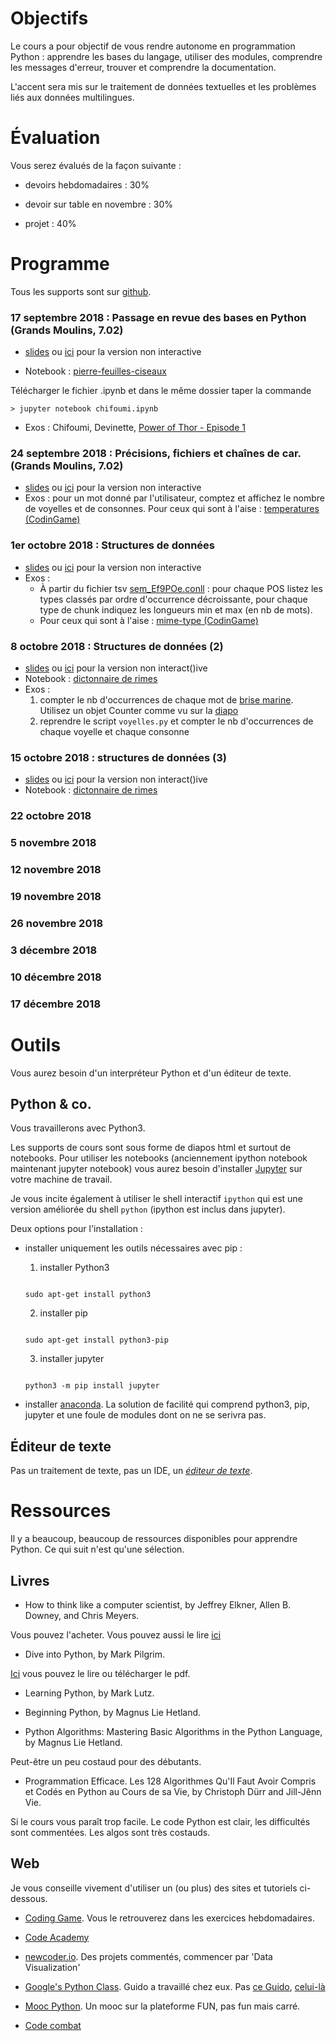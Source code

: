 # Objectifs



Le cours a pour objectif de vous rendre autonome en programmation Python : apprendre les bases du langage, utiliser des modules, comprendre les messages d'erreur, trouver et comprendre la documentation.


L'accent sera mis sur le traitement de données textuelles et les problèmes liés aux données multilingues.



# Évaluation



Vous serez évalués de la façon suivante :



* devoirs hebdomadaires : 30%

* devoir sur table en novembre : 30%

* projet : 40%



# Programme



Tous les supports sont sur [github](https://github.com/clement-plancq/python-im).



### 17 septembre 2018 : Passage en revue des bases en Python (Grands Moulins, 7.02)


  * [slides](https://mybinder.org/v2/gh/clement-plancq/python-im/master?filepath=python-1.ipynb) ou [ici](https://clement-plancq.github.io/python-im/python-1.html) pour la version non interactive

  * Notebook : [pierre-feuilles-ciseaux](https://clement-plancq.github.io/python-im/chifoumi.ipynb)

  Télécharger le fichier .ipynb et dans le même dossier taper la commande

  `> jupyter notebook chifoumi.ipynb`

  * Exos : Chifoumi, Devinette, [Power of Thor - Episode 1](https://www.codingame.com/training/easy/power-of-thor-episode-1)

### 24 septembre 2018 : Précisions, fichiers et chaînes de car. (Grands Moulins, 7.02)
  * [slides](https://mybinder.org/v2/gh/clement-plancq/python-im/master?filepath=python-2.ipynb) ou [ici](https://clement-plancq.github.io/python-im/python-2.html) pour la version non interactive
  * Exos : pour un mot donné par l'utilisateur, comptez et affichez le nombre de voyelles et de consonnes. Pour ceux qui sont à l'aise : [temperatures (CodinGame)](https://www.codingame.com/ide/puzzle/temperatures)

### 1er octobre 2018 : Structures de données
  * [slides](https://mybinder.org/v2/gh/clement-plancq/python-im/master?filepath=python-3.ipynb) ou [ici](https://clement-plancq.github.io/python-im/python-3.html) pour la version non interactive
  * Exos : 
    * À partir du fichier tsv [sem_Ef9POe.conll](https://clement-plancq.github.io/python-im/sem_Ef9POe.conll) : pour chaque POS listez les types classés par ordre d'occurrence décroissante, pour chaque type de chunk indiquez les longueurs min et max (en nb de mots).
    * Pour ceux qui sont à l'aise : [mime-type (CodinGame)](https://www.codingame.com/training/easy/mime-type)

### 8 octobre 2018 : Structures de données (2)
  * [slides](https://mybinder.org/v2/gh/clement-plancq/python-im/master?filepath=python-3.ipynb) ou [ici](https://clement-plancq.github.io/python-im/python-3.html) pour la version non interact()ive
  * Notebook : [dictonnaire de rimes](https://clement-plancq.github.io/python-im/dico-rimes.ipynb)
  * Exos : 
    1. compter le nb d'occurrences de chaque mot de [brise marine](https://clement-plancq.github.io/python-im/brise-marine.txt). Utilisez un objet Counter comme vu sur la [diapo](https://clement-plancq.github.io/python-im/python-3.html#Module-collections)
    2. reprendre le script ``voyelles.py`` et compter le nb d'occurrences de chaque voyelle et chaque consonne
	  
### 15 octobre 2018 : structures de données (3)
 * [slides](https://mybinder.org/v2/gh/clement-plancq/python-im/master?filepath=python-3.ipynb) ou [ici](https://clement-plancq.github.io/python-im/python-3.html) pour la version non interact()ive
  * Notebook : [dictonnaire de rimes](https://clement-plancq.github.io/python-im/dico-rimes.ipynb)
### 22 octobre 2018
### 5 novembre 2018
### 12 novembre 2018
### 19 novembre 2018
### 26 novembre 2018
### 3 décembre 2018
### 10 décembre 2018
### 17 décembre 2018


# Outils



Vous aurez besoin d'un interpréteur Python et d'un éditeur de texte.



## Python & co.

Vous travaillerons avec Python3.



Les supports de cours sont sous forme de diapos html et surtout de notebooks. Pour utiliser les notebooks (anciennement ipython notebook maintenant jupyter notebook) vous aurez besoin d'installer [Jupyter](http://jupyter.org/) sur votre machine de travail.

Je vous incite également à utiliser le shell interactif `ipython` qui est une version améliorée du shell `python` (ipython est inclus dans jupyter).





Deux options pour l'installation :



* installer uniquement les outils nécessaires avec pip :

	1. installer Python3

	```

	sudo apt-get install python3

	```



	2. installer pip

	```

	sudo apt-get install python3-pip

	```



	3. installer jupyter

	```

	python3 -m pip install jupyter

	```



* installer [anaconda](https://www.continuum.io/downloads). La solution de facilité qui comprend python3, pip, jupyter et une foule de modules dont on ne se serivra pas.





## Éditeur de texte

Pas un traitement de texte, pas un IDE, un *[éditeur de texte](https://fr.wikipedia.org/wiki/%C3%89diteur_de_texte)*.



# Ressources



Il y a beaucoup, beaucoup de ressources disponibles pour apprendre Python. Ce qui suit n'est qu'une sélection.



## Livres



* How to think like a computer scientist, by Jeffrey Elkner, Allen B. Downey, and Chris Meyers.

Vous pouvez l'acheter. Vous pouvez aussi le lire [ici](http://openbookproject.net/thinkcs/python/english3e/)

* Dive into Python, by Mark Pilgrim.

[Ici](http://www.diveintopython3.net/) vous pouvez le lire ou télécharger le pdf.

* Learning Python, by Mark Lutz.

* Beginning Python, by Magnus Lie Hetland.

* Python Algorithms: Mastering Basic Algorithms in the Python Language, by Magnus Lie Hetland.

Peut-être un peu costaud pour des débutants.

* Programmation Efficace. Les 128 Algorithmes Qu'Il Faut Avoir Compris et Codés en Python au Cours de sa Vie, by Christoph Dürr and Jill-Jênn Vie.

Si le cours vous paraît trop facile. Le code Python est clair, les difficultés sont commentées. Les algos sont très costauds.



## Web


Je vous conseille vivement d'utiliser un (ou plus) des sites et tutoriels ci-dessous.



* [Coding Game](https://www.codingame.com/home). Vous le retrouverez dans les exercices hebdomadaires.

* [Code Academy](https://www.codecademy.com/fr/learn/python)

* [newcoder.io](http://newcoder.io/). Des projets commentés, commencer par 'Data Visualization'

* [Google's Python Class](https://developers.google.com/edu/python/). Guido a travaillé chez eux. Pas [ce Guido](http://vignette2.wikia.nocookie.net/pixar/images/1/10/Guido.png/revision/latest?cb=20140314012724), [celui-là](https://en.wikipedia.org/wiki/Guido_van_Rossum#/media/File:Guido_van_Rossum_OSCON_2006.jpg)

* [Mooc Python](https://www.fun-mooc.fr/courses/course-v1:UCA+107001+session02/about). Un mooc sur la plateforme FUN, pas fun mais carré.

* [Code combat](https://codecombat.com/)
